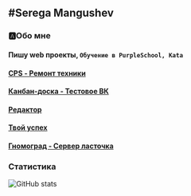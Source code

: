 ## #Serega Mangushev

### 🅰Обо мне
#### Пишу web проекты, ``Обучение в PurpleSchool, Kata``

#### [CPS - Ремонт техники](https://github.com/Binatik/cps) 
#### [Канбан-доска - Тестовое ВК](https://github.com/Binatik/kanban)  
#### [Редактор](https://gilded-buttercream-38db70.netlify.app) 
#### [Твой успех](https://github.com/Binatik/your-success)
#### [Гномоград - Сервер ласточка](https://github.com/Binatik/gnomomix-swallow)


[vk]: https://vk.com/id269791339 
[code]: https://github.com/Binatik/Code

### Статистика

![GitHub stats](https://github-readme-stats.vercel.app/api?username=Binatik&show_icons=true&theme=radical)  
